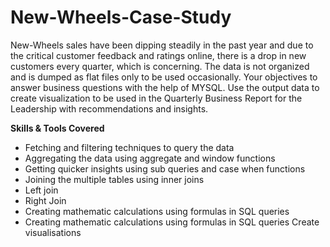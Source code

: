 # New-Wheels-Case-Study
New-Wheels sales have been dipping steadily in the past year and due to the critical customer feedback and ratings online, there is a drop in new customers every quarter, which is concerning. The data is not organized and is dumped as flat files only to be used occasionally. Your objectives to answer business questions with the help of MYSQL. Use the output data to create visualization to be used in the Quarterly Business Report for the Leadership with recommendations and insights.

**Skills & Tools Covered**

- Fetching and filtering techniques to query the data
- Aggregating the data using aggregate and window functions
- Getting quicker insights using sub queries and case when functions
- Joining the multiple tables using inner joins
- Left join
- Right Join
- Creating mathematic calculations using formulas in SQL queries
- Creating mathematic calculations using formulas in SQL queries Create visualisations
